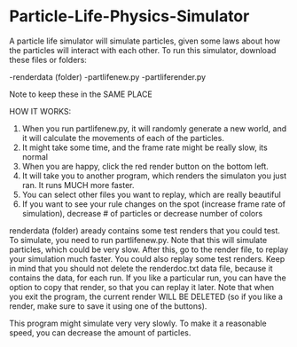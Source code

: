 # Particle-Life-Physics-Simulator
A particle life simulator will simulate particles, given some laws about how the particles will interact with each other.
To run this simulator, download these files or folders:

-renderdata (folder)
-partlifenew.py
-partliferender.py

Note to keep these in the SAME PLACE

HOW IT WORKS:

1. When you run partlifenew.py, it will randomly generate a new world, and it will calculate the movements of each of the particles.
2. It might take some time, and the frame rate might be really slow, its normal
3. When you are happy, click the red render button on the bottom left.
4. It will take you to another program, which renders the simulaton you just ran. It runs MUCH more faster.
5. You can select other files you want to replay, which are really beautiful
6. If you want to see your rule changes on the spot (increase frame rate of simulation), decrease # of particles or decrease number of colors



renderdata (folder) aready contains some test renders that you could test. To simulate, you need to run partlifenew.py. Note that this will simulate particles, 
which could be very slow. After this, go to the render file, to replay your simulation much faster. You could also replay some test renders. Keep in mind that 
you should not delete the renderdoc.txt data file, because it contains the data, for each run. If you like a particular run, you can have the option to copy
that render, so that you can replay it later. Note that when you exit the program, the current render WILL BE DELETED (so if you like a render, make sure
to save it using one of the buttons). 

This program might simulate very very slowly. To make it a reasonable speed, you can decrease the amount of particles.
